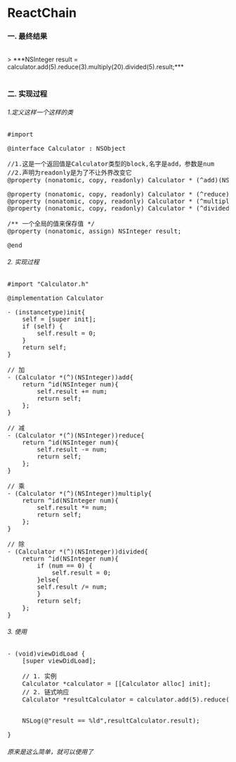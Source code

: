 # ReactChain

### 一. 最终结果
<br>
>
***NSInteger result = calculator.add(5).reduce(3).multiply(20).divided(5).result;***
<br>

<br>

### 二. 实现过程
###### 1.定义这样一个这样的类
<pre>
#import <Foundation/Foundation.h>

@interface Calculator : NSObject

//1.这是一个返回值是Calculator类型的block,名字是add，参数是num
//2.声明为readonly是为了不让外界改变它
@property (nonatomic, copy, readonly) Calculator * (^add)(NSInteger num);

@property (nonatomic, copy, readonly) Calculator * (^reduce)(NSInteger num);
@property (nonatomic, copy, readonly) Calculator * (^multiply)(NSInteger num);
@property (nonatomic, copy, readonly) Calculator * (^divided)(NSInteger num);

/** 一个全局的值来保存值 */
@property (nonatomic, assign) NSInteger result;

@end
</pre>

###### 2. 实现过程
<pre>
#import "Calculator.h"

@implementation Calculator

- (instancetype)init{
    self = [super init];
    if (self) {
        self.result = 0;
    }
    return self;
}

// 加
- (Calculator *(^)(NSInteger))add{
    return ^id(NSInteger num){
        self.result += num;
        return self;
    };
}

// 减
- (Calculator *(^)(NSInteger))reduce{
    return ^id(NSInteger num){
        self.result -= num;
        return self;
    };
}

// 乘
- (Calculator *(^)(NSInteger))multiply{
    return ^id(NSInteger num){
        self.result *= num;
        return self;
    };
}

// 除
- (Calculator *(^)(NSInteger))divided{
    return ^id(NSInteger num){
        if (num == 0) {
            self.result = 0;
        }else{
        self.result /= num;
        }
        return self;
    };
}
</pre>

###### 3. 使用
<pre>
- (void)viewDidLoad {
    [super viewDidLoad];
    
    // 1. 实例
    Calculator *calculator = [[Calculator alloc] init];
    // 2. 链式响应
    Calculator *resultCalculator = calculator.add(5).reduce(3).multiply(20).divided(5);
    
    
    NSLog(@"result == %ld",resultCalculator.result);
    
}
</pre>

###### 原来是这么简单，就可以使用了
















